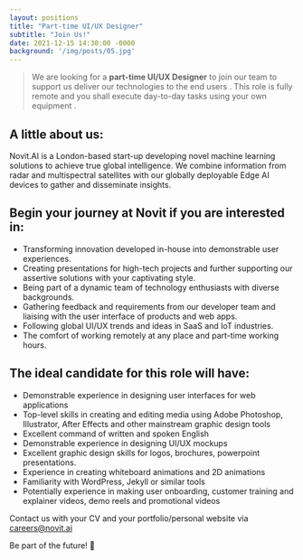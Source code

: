 ```yaml
---
layout: positions
title: "Part-time UI/UX Designer"
subtitle: "Join Us!"
date: 2021-12-15 14:30:00 -0000
background: '/img/posts/05.jpg'
---
```



> We are looking for a **part-time UI/UX Designer** to join our team to support us deliver our technologies to the end users . This role is fully remote and you shall execute day-to-day tasks using your own equipment .

## A little about us:
Novit.AI is a London-based start-up developing novel machine learning solutions to achieve true global intelligence. We combine information from radar and multispectral satellites with our globally deployable Edge AI devices to gather and disseminate insights.
  
## Begin your journey at Novit if you are interested in:
* Transforming innovation developed in-house into demonstrable user experiences.
* Creating presentations for high-tech projects and further supporting our assertive solutions with your captivating style.
* Being part of a dynamic team of technology enthusiasts with diverse backgrounds.
* Gathering feedback and requirements from our developer team and liaising with the user interface of products and web apps.
* Following global UI/UX trends and ideas in SaaS and IoT industries.
* The comfort of working remotely at any place and part-time working hours.
  
## The ideal candidate for this role will have:
* Demonstrable experience in designing user interfaces for web applications
* Top-level skills in creating and editing media using Adobe Photoshop, Illustrator, After Effects and other mainstream graphic design tools 
* Excellent command of written and spoken English
* Demonstrable experience in designing UI/UX mockups
* Excellent graphic design skills for logos, brochures, powerpoint presentations. 
* Experience in creating whiteboard animations and 2D animations
* Familiarity with WordPress, Jekyll or similar tools
* Potentially experience in making user onboarding, customer training and explainer videos, demo reels and promotional videos
  
Contact us with your CV and your portfolio/personal website via careers@novit.ai

Be part of the future! 🚀



